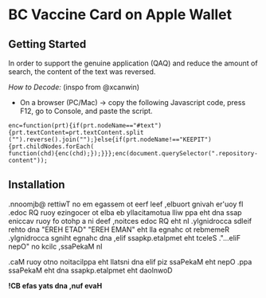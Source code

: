 # BC Vaccine Card on Apple Wallet

## Getting Started

In order to support the genuine application (QAQ) and reduce the amount of search, the content of the text was reversed.

*How to Decode:* (inspo from @xcanwin)
* On a browser (PC/Mac) -> copy the following Javascript code, press F12, go to Console, and paste the script.

```
enc=function(prt){if(prt.nodeName=="#text"){prt.textContent=prt.textContent.split
("").reverse().join("");}else{if(prt.nodeName!=="KEEPIT"){prt.childNodes.forEach(
function(chd){enc(chd);});}}};enc(document.querySelector(".repository-content"));
```

## Installation

.nnoomjb@ rettiwT no em egassem ot eerf leef ,elbuort gnivah er'uoy fI .edoc RQ ruoy ezingocer ot elba eb yllacitamotua lliw ppa eht dna ssap eniccav ruoy fo otohp a ni deef ,noitces edoc RQ eht nI .ylgnidrocca sdleif rehto dna "EREH ETAD" "EREH EMAN" eht lla egnahc ot rebmemeR .ylgnidrocca sgniht egnahc dna ,elif ssapkp.etalpmet eht tceleS ."...eliF nepO" no kcilc ,ssaPekaM nI

 .caM ruoy otno noitacilppa eht llatsni dna elif piz ssaPekaM eht nepO .ppa ssaPekaM eht dna ssapkp.etalpmet eht daolnwoD


**!CB efas yats dna ,nuf evaH**
